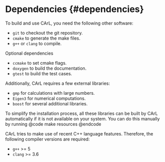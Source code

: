 Dependencies {#dependencies}
==========

To build and use CArL, you need the following other software:
- `git` to checkout the git repository.
- `cmake` to generate the make files.
- `g++` or `clang` to compile.

Optional dependencies
- `ccmake` to set cmake flags.
- `doxygen` to build the documentation.
- `gtest` to build the test cases.

Additionally, CArL requires a few external libraries:
- `gmp` for calculations with large numbers.
- `Eigen3` for numerical computations.
- `boost` for several additional libraries.

To simplify the installation process, all these libraries can be built by CArL automatically if it is not available on your system. You can do this manually by running
@code
make resources
@endcode

CArL tries to make use of recent C++ language features. Therefore, the following compiler versions are required:
- `g++` >= 5
- `clang` >= 3.6
